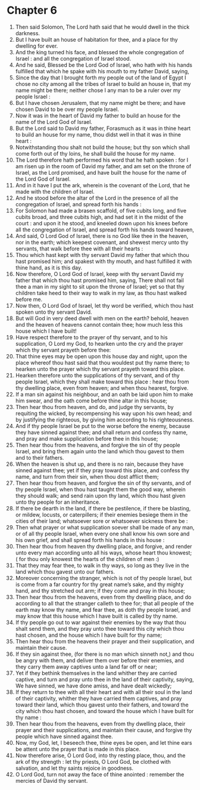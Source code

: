 # Chapter 6

1. Then said Solomon, The Lord hath said that he would dwell in the thick darkness.
2. But I have built an house of habitation for thee, and a place for thy dwelling for ever.
3. And the king turned his face, and blessed the whole congregation of Israel : and all the congregation of Israel stood.
4. And he said, Blessed be the Lord God of Israel, who hath with his hands fulfilled that which he spake with his mouth to my father David, saying,
5. Since the day that I brought forth my people out of the land of Egypt I chose no city among all the tribes of Israel to build an house in, that my name might be there; neither chose I any man to be a ruler over my people Israel :
6. But I have chosen Jerusalem, that my name might be there; and have chosen David to be over my people Israel.
7. Now it was in the heart of David my father to build an house for the name of the Lord God of Israel.
8. But the Lord said to David my father, Forasmuch as it was in thine heart to build an house for my name, thou didst well in that it was in thine heart :
9. Notwithstanding thou shalt not build the house; but thy son which shall come forth out of thy loins, he shall build the house for my name.
10. The Lord therefore hath performed his word that he hath spoken : for I am risen up in the room of David my father, and am set on the throne of Israel, as the Lord promised, and have built the house for the name of the Lord God of Israel.
11. And in it have I put the ark, wherein is the covenant of the Lord, that he made with the children of Israel.
12. And he stood before the altar of the Lord in the presence of all the congregation of Israel, and spread forth his hands :
13. For Solomon had made a brasen scaffold, of five cubits long, and five cubits broad, and three cubits high, and had set it in the midst of the court : and upon it he stood, and kneeled down upon his knees before all the congregation of Israel, and spread forth his hands toward heaven,
14. And said, O Lord God of Israel, there is no God like thee in the heaven, nor in the earth; which keepest covenant, and shewest mercy unto thy servants, that walk before thee with all their hearts :
15. Thou which hast kept with thy servant David my father that which thou hast promised him; and spakest with thy mouth, and hast fulfilled it with thine hand, as it is this day.
16. Now therefore, O Lord God of Israel, keep with thy servant David my father that which thou hast promised him, saying, There shall not fail thee a man in my sight to sit upon the throne of Israel; yet so that thy children take heed to their way to walk in my law, as thou hast walked before me.
17. Now then, O Lord God of Israel, let thy word be verified, which thou hast spoken unto thy servant David.
18. But will God in very deed dwell with men on the earth? behold, heaven and the heaven of heavens cannot contain thee; how much less this house which I have built!
19. Have respect therefore to the prayer of thy servant, and to his supplication, O Lord my God, to hearken unto the cry and the prayer which thy servant prayeth before thee:
20. That thine eyes may be open upon this house day and night, upon the place whereof thou hast said that thou wouldest put thy name there; to hearken unto the prayer which thy servant prayeth toward this place.
21. Hearken therefore unto the supplications of thy servant, and of thy people Israel, which they shall make toward this place : hear thou from thy dwelling place, even from heaven; and when thou hearest, forgive.
22. If a man sin against his neighbour, and an oath be laid upon him to make him swear, and the oath come before thine altar in this house;
23. Then hear thou from heaven, and do, and judge thy servants, by requiting the wicked, by recompensing his way upon his own head; and by justifying the righteous, by giving him according to his righteousness.
24. And if thy people Israel be put to the worse before the enemy, because they have sinned against thee; and shall return and confess thy name, and pray and make supplication before thee in this house;
25. Then hear thou from the heavens, and forgive the sin of thy people Israel, and bring them again unto the land which thou gavest to them and to their fathers.
26. When the heaven is shut up, and there is no rain, because they have sinned against thee; yet if they pray toward this place, and confess thy name, and turn from their sin, when thou dost afflict them;
27. Then hear thou from heaven, and forgive the sin of thy servants, and of thy people Israel, when thou hast taught them the good way, wherein they should walk; and send rain upon thy land, which thou hast given unto thy people for an inheritance.
28. If there be dearth in the land, if there be pestilence, if there be blasting, or mildew, locusts, or caterpillers; if their enemies besiege them in the cities of their land; whatsoever sore or whatsoever sickness there be :
29. Then what prayer or what supplication soever shall be made of any man, or of all thy people Israel, when every one shall know his own sore and his own grief, and shall spread forth his hands in this house :
30. Then hear thou from heaven thy dwelling place, and forgive, and render unto every man according unto all his ways, whose heart thou knowest; ( for thou only knowest the hearts of the children of men :)
31. That they may fear thee, to walk in thy ways, so long as they live in the land which thou gavest unto our fathers.
32. Moreover concerning the stranger, which is not of thy people Israel, but is come from a far country for thy great name’s sake, and thy mighty hand, and thy stretched out arm; if they come and pray in this house;
33. Then hear thou from the heavens, even from thy dwelling place, and do according to all that the stranger calleth to thee for; that all people of the earth may know thy name, and fear thee, as doth thy people Israel, and may know that this house which I have built is called by thy name.
34. If thy people go out to war against their enemies by the way that thou shalt send them, and they pray unto thee toward this city which thou hast chosen, and the house which I have built for thy name;
35. Then hear thou from the heavens their prayer and their supplication, and maintain their cause.
36. If they sin against thee, (for there is no man which sinneth not,) and thou be angry with them, and deliver them over before their enemies, and they carry them away captives unto a land far off or near;
37. Yet if they bethink themselves in the land whither they are carried captive, and turn and pray unto thee in the land of their captivity, saying, We have sinned, we have done amiss, and have dealt wickedly;
38. If they return to thee with all their heart and with all their soul in the land of their captivity, whither they have carried them captives, and pray toward their land, which thou gavest unto their fathers, and toward the city which thou hast chosen, and toward the house which I have built for thy name :
39. Then hear thou from the heavens, even from thy dwelling place, their prayer and their supplications, and maintain their cause, and forgive thy people which have sinned against thee.
40. Now, my God, let, I beseech thee, thine eyes be open, and let thine ears be attent unto the prayer that is made in this place.
41. Now therefore arise, O Lord God, into thy resting place, thou, and the ark of thy strength : let thy priests, O Lord God, be clothed with salvation, and let thy saints rejoice in goodness.
42. O Lord God, turn not away the face of thine anointed : remember the mercies of David thy servant.

